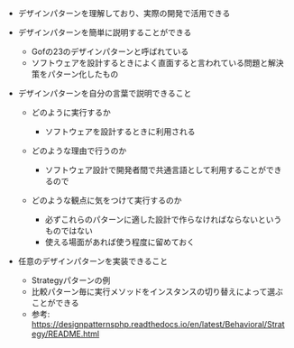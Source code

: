 - デザインパターンを理解しており、実際の開発で活用できる
- デザインパターンを簡単に説明することができる
  - Gofの23のデザインパターンと呼ばれている
  - ソフトウェアを設計するときによく直面すると言われている問題と解決策をパターン化したもの

- デザインパターンを自分の言葉で説明できること
  - どのように実行するか
    - ソフトウェアを設計するときに利用される

  - どのような理由で行うのか
    - ソフトウェア設計で開発者間で共通言語として利用することができるので

  - どのような観点に気をつけて実行するのか
    - 必ずこれらのパターンに適した設計で作らなければならないというものではない
    - 使える場面があれば使う程度に留めておく

- 任意のデザインパターンを実装できること
  - Strategyパターンの例
  - 比較パターン毎に実行メソッドをインスタンスの切り替えによって選ぶことができる
  - 参考: https://designpatternsphp.readthedocs.io/en/latest/Behavioral/Strategy/README.html
